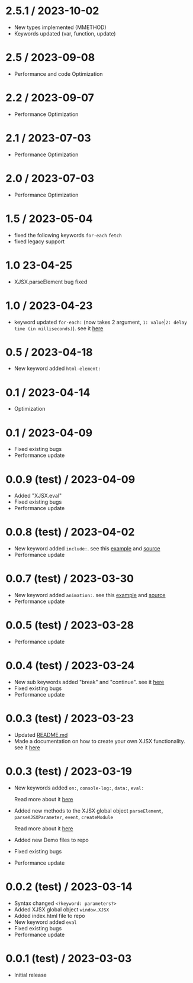 2.5.1 / 2023-10-02
==================

  * New types implemented (MMETHOD)
  * Keywords updated (var, function, update)

2.5 / 2023-09-08
==================

  * Performance and code Optimization

2.2 / 2023-09-07
==================

  * Performance Optimization

2.1 / 2023-07-03
==================

  * Performance Optimization

2.0 / 2023-07-03
==================

  * Performance Optimization

1.5 / 2023-05-04
==================

  * fixed the following keywords `for-each` `fetch`
  * fixed legacy support 

1.0 23-04-25
==================

  * XJSX.parseElement bug fixed

1.0  / 2023-04-23
==================

  * keyword updated `for-each:` (now takes 2 argument,
   `1: value`|`2: delay time (in milliseconds)`).
   see it [here](advance/FOR-EACH.README.md)

0.5  / 2023-04-18
==================

  * New keyword added `html-element:`

0.1  / 2023-04-14
==================

  * Optimization

  0.1  / 2023-04-09
==================

  * Fixed existing bugs
  * Performance update
  
0.0.9 (test) / 2023-04-09
==================

  * Added "XJSX.eval"
  * Fixed existing bugs
  * Performance update

0.0.8 (test) / 2023-04-02
==================

  * New keyword added `include:`. 
  see this [example](https://Owens94819.github.io/XJSX-DEMO/include)
  and [source](https://github.com/Owens94819/XJSX-DEMO/include)
  * Performance update


0.0.7 (test) / 2023-03-30
==================

  * New keyword added `animation:`. 
  see this [example](https://Owens94819.github.io/XJSX-DEMO/animation)
  and [source](https://github.com/Owens94819/XJSX-DEMO/animation)
  * Performance update

0.0.5 (test) / 2023-03-28
==================

  * Performance update
  

0.0.4 (test) / 2023-03-24
==================

  * New sub keywords added "break" and "continue". see it [here](advance/FOR-EACH.README.md)
  * Fixed existing bugs
  * Performance update

0.0.3 (test) / 2023-03-23
================== 

  * Updated [README.md](README.md)
  * Made a documentation on how to create your own XJSX functionality. 
     see it [here](module/README.md#windowxjsx)
  
  
  
0.0.3 (test) / 2023-03-19
==================

  * New keywords added 
    `on:`, `console-log:`, `data:`, `eval:`
     
     Read more about it [here](README.md#xjsx-Keywords)
  * Added new methods to the XJSX global object 
   `parseElement`, `parseXJSXParameter`, `event`, `createModule`
    
    Read more about it [here](module/README.md#windowxjsx)
  * Added new Demo files to repo
  * Fixed existing bugs
  * Performance update


0.0.2 (test) / 2023-03-14
==================

  * Syntax changed `<?keyword: parameters?>`
  * Added XJSX global object `window.XJSX`
  * Added index.html file to repo
  * New keyword added `eval`
  * Fixed existing bugs
  * Performance update

0.0.1 (test) / 2023-03-03
==================

  * Initial release
